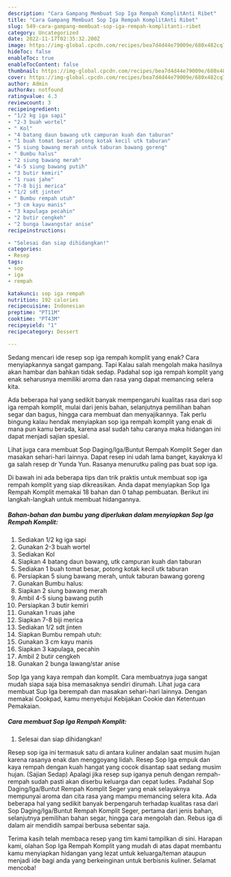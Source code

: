 ```yaml
---
description: "Cara Gampang Membuat Sop Iga Rempah KomplitAnti Ribet"
title: "Cara Gampang Membuat Sop Iga Rempah KomplitAnti Ribet"
slug: 549-cara-gampang-membuat-sop-iga-rempah-komplitanti-ribet
category: Uncategorized
date: 2022-11-17T02:35:32.200Z
image: https://img-global.cpcdn.com/recipes/bea7d4d44e79009e/680x482cq70/sop-iga-rempah-komplit-foto-resep-utama.jpg
hideToc: false
enableToc: true
enableTocContent: false
thumbnail: https://img-global.cpcdn.com/recipes/bea7d4d44e79009e/680x482cq70/sop-iga-rempah-komplit-foto-resep-utama.jpg
cover: https://img-global.cpcdn.com/recipes/bea7d4d44e79009e/680x482cq70/sop-iga-rempah-komplit-foto-resep-utama.jpg
author: Admin
authorAv: notfound
ratingvalue: 4.3
reviewcount: 3
recipeingredient:
- "1/2 kg iga sapi"
- "2-3 buah wortel"
- " Kol"
- "4 batang daun bawang utk campuran kuah dan taburan"
- "1 buah tomat besar potong kotak kecil utk taburan"
- "5 siung bawang merah untuk taburan bawang goreng"
- " Bumbu halus"
- "2 siung bawang merah"
- "4-5 siung bawang putih"
- "3 butir kemiri"
- "1 ruas jahe"
- "7-8 biji merica"
- "1/2 sdt jinten"
- " Bumbu rempah utuh"
- "3 cm kayu manis"
- "3 kapulaga pecahin"
- "2 butir cengkeh"
- "2 bunga lawangstar anise"
recipeinstructions:

- "Selesai dan siap dihidangkan!"
categories:
- Resep
tags:
- sop
- iga
- rempah

katakunci: sop iga rempah 
nutrition: 192 calories
recipecuisine: Indonesian
preptime: "PT11M"
cooktime: "PT43M"
recipeyield: "1"
recipecategory: Dessert

---
```



Sedang mencari ide resep sop iga rempah komplit yang enak? Cara menyiapkannya sangat gampang. Tapi Kalau salah mengolah maka hasilnya akan hambar dan bahkan tidak sedap. Padahal sop iga rempah komplit yang enak seharusnya memiliki aroma dan rasa yang dapat memancing selera kita.


Ada beberapa hal yang sedikit banyak mempengaruhi kualitas rasa dari sop iga rempah komplit, mulai dari jenis bahan, selanjutnya pemilihan bahan segar dan bagus, hingga cara membuat dan menyajikannya. Tak perlu bingung kalau hendak menyiapkan sop iga rempah komplit yang enak di mana pun kamu berada, karena asal sudah tahu caranya maka hidangan ini dapat menjadi sajian spesial.

Lihat juga cara membuat Sop Daging/Iga/Buntut Rempah Komplit Seger dan masakan sehari-hari lainnya. Dapat resep ini udah lama banget, kayaknya kl ga salah resep dr Yunda Yun. Rasanya menurutku paling pas buat sop iga.


Di bawah ini ada beberapa tips dan trik praktis untuk membuat sop iga rempah komplit yang siap dikreasikan. Anda dapat menyiapkan Sop Iga Rempah Komplit memakai 18 bahan dan 0 tahap pembuatan. Berikut ini langkah-langkah untuk membuat hidangannya.

<!--inarticleads1-->

##### Bahan-bahan dan bumbu yang diperlukan dalam menyiapkan Sop Iga Rempah Komplit:

1. Sediakan 1/2 kg iga sapi
1. Gunakan 2-3 buah wortel
1. Sediakan  Kol
1. Siapkan 4 batang daun bawang, utk campuran kuah dan taburan
1. Sediakan 1 buah tomat besar, potong kotak kecil utk taburan
1. Persiapkan 5 siung bawang merah, untuk taburan bawang goreng
1. Gunakan  Bumbu halus:
1. Siapkan 2 siung bawang merah
1. Ambil 4-5 siung bawang putih
1. Persiapkan 3 butir kemiri
1. Gunakan 1 ruas jahe
1. Siapkan 7-8 biji merica
1. Sediakan 1/2 sdt jinten
1. Siapkan  Bumbu rempah utuh:
1. Gunakan 3 cm kayu manis
1. Siapkan 3 kapulaga, pecahin
1. Ambil 2 butir cengkeh
1. Gunakan 2 bunga lawang/star anise


Sop Iga yang kaya rempah dan komplit. Cara membuatnya juga sangat mudah siapa saja bisa memasaknya sendiri dirumah. Lihat juga cara membuat Sup Iga berempah dan masakan sehari-hari lainnya. Dengan memakai Cookpad, kamu menyetujui Kebijakan Cookie dan Ketentuan Pemakaian. 

<!--inarticleads2-->

##### Cara membuat Sop Iga Rempah Komplit:


1. Selesai dan siap dihidangkan!

Resep sop iga ini termasuk satu di antara kuliner andalan saat musim hujan karena rasanya enak dan menggoyang lidah. Resep Sop Iga empuk dan kaya rempah dengan kuah hangat yang cocok disantap saat sedang musim hujan. (Sajian Sedap) Apalagi jika resep sup iganya penuh dengan rempah-rempah sudah pasti akan diserbu keluarga dan cepat ludes. Padahal Sop Daging/Iga/Buntut Rempah Komplit Seger yang enak selayaknya mempunyai aroma dan cita rasa yang mampu memancing selera kita. Ada beberapa hal yang sedikit banyak berpengaruh terhadap kualitas rasa dari Sop Daging/Iga/Buntut Rempah Komplit Seger, pertama dari jenis bahan, selanjutnya pemilihan bahan segar, hingga cara mengolah dan. Rebus iga di dalam air mendidih sampai berbusa sebentar saja. 

Terima kasih telah membaca resep yang tim kami tampilkan di sini. Harapan kami, olahan Sop Iga Rempah Komplit yang mudah di atas dapat membantu kamu menyiapkan hidangan yang lezat untuk keluarga/teman ataupun menjadi ide bagi anda yang berkeinginan untuk berbisnis kuliner. Selamat mencoba!
